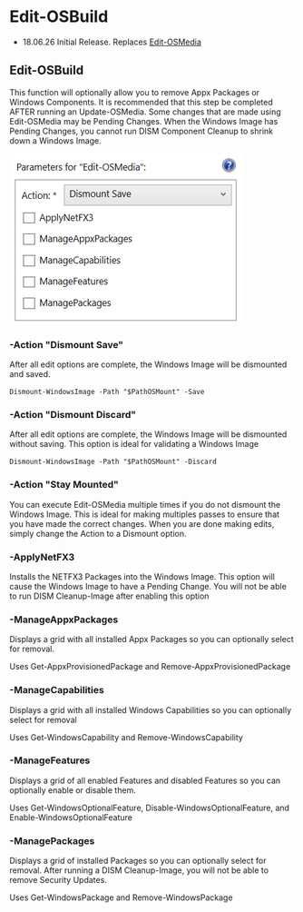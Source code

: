 # Edit-OSBuild

* 18.06.26 Initial Release.  Replaces [Edit-OSMedia](edit-osmedia.md)

## Edit-OSBuild

This function will optionally allow you to remove Appx Packages or Windows Components. It is recommended that this step be completed AFTER running an Update-OSMedia. Some changes that are made using Edit-OSMedia may be Pending Changes. When the Windows Image has Pending Changes, you cannot run DISM Component Cleanup to shrink down a Windows Image.

![](../../.gitbook/assets/2018-06-24_22-35-01.png)

### -Action "Dismount Save"

After all edit options are complete, the Windows Image will be dismounted and saved.

```text
Dismount-WindowsImage -Path "$PathOSMount" -Save
```

### -Action "Dismount Discard"

After all edit options are complete, the Windows Image will be dismounted without saving. This option is ideal for validating a Windows Image

```text
Dismount-WindowsImage -Path "$PathOSMount" -Discard
```

### -Action "Stay Mounted"

You can execute Edit-OSMedia multiple times if you do not dismount the Windows Image. This is ideal for making multiples passes to ensure that you have made the correct changes. When you are done making edits, simply change the Action to a Dismount option.

### -ApplyNetFX3

Installs the NETFX3 Packages into the Windows Image. This option will cause the Windows Image to have a Pending Change. You will not be able to run DISM Cleanup-Image after enabling this option

### -ManageAppxPackages

Displays a grid with all installed Appx Packages so you can optionally select for removal.

Uses Get-AppxProvisionedPackage and Remove-AppxProvisionedPackage

### -ManageCapabilities

Displays a grid with all installed Windows Capabilities so you can optionally select for removal

Uses Get-WindowsCapability and Remove-WindowsCapability

### -ManageFeatures

Displays a grid of all enabled Features and disabled Features so you can optionally enable or disable them.

Uses Get-WindowsOptionalFeature, Disable-WindowsOptionalFeature, and Enable-WindowsOptionalFeature

### -ManagePackages

Displays a grid of installed Packages so you can optionally select for removal. After running a DISM Cleanup-Image, you will not be able to remove Security Updates.

Uses Get-WindowsPackage and Remove-WindowsPackage

